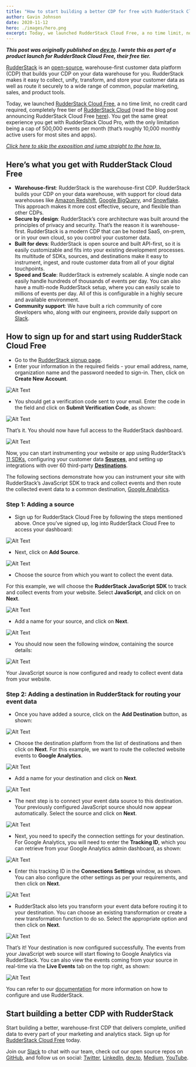 ```yaml
---
title: "How to start building a better CDP for free with RudderStack Cloud Fre"
author: Gavin Johnson
date: 2020-11-12
hero: ./images/hero.png
excerpt: Today, we launched RudderStack Cloud Free, a no time limit, no credit card required, completely free tier of RudderStack Cloud. Here's how to sign-up and start using it.
---
```

***This post was originally published on [dev.to](https://dev.to/rudderstack/how-to-start-building-a-better-cdp-for-free-with-rudderstack-cloud-free-ghn). I wrote this as part of a product launch for RudderStack Cloud Free, their free tier.***
<br />

[RudderStack](https://rudderstack.com) is an [open-source](https://github.com/rudderlabs/rudder-server), warehouse-first customer data platform (CDP) that builds your CDP on your data warehouse for you. RudderStack makes it easy to collect, unify, transform, and store your customer data as well as route it securely to a wide range of common, popular marketing, sales, and product tools.

Today, we launched [RudderStack Cloud Free](https://app.rudderlabs.com/signup?type=freetrial), a no time limit, no credit card required, completely free tier of [RudderStack Cloud](https://resources.rudderstack.com/rudderstack-cloud) (read the blog post announcing RudderStack Cloud Free [here](https://rudderstack.com/blog/start-building-a-better-cdp-for-free-with-rudderstack-cloud-free/)). You get the same great experience you get with RudderStack Cloud Pro, with the only limitation being a cap of 500,000 events per month (that’s roughly 10,000 monthly active users for most sites and apps).

*[Click here to skip the exposition and jump straight to the how to.](#how-to-sign-up)*

## Here’s what you get with RudderStack Cloud Free
*   **Warehouse-first**: RudderStack is the warehouse-first CDP. RudderStack builds your CDP on your data warehouse, with support for cloud data warehouses like [Amazon Redshift](https://aws.amazon.com/redshift/), [Google BigQuery](https://cloud.google.com/bigquery), and [Snowflake](https://www.snowflake.com). This approach makes it more cost effective, secure, and flexible than other CDPs.
*   **Secure by design**: RudderStack’s core architecture was built around the principles of privacy and security. That’s the reason it is warehouse-first. RudderStack is a modern CDP that can be hosted SaaS, on-prem, or in your own cloud, so you control your customer data.
*   **Built for devs**: RudderStack is open source and built API-first, so it is easily customizable and fits into your existing development processes. Its multitude of SDKs, sources, and destinations make it easy to instrument, ingest, and route customer data from all of your digital touchpoints.
*   **Speed and Scale**: RudderStack is extremely scalable. A single node can easily handle hundreds of thousands of events per day. You can also have a multi-node RudderStack setup, where you can easily scale to millions of events per day. All of this is configurable in a highly secure and available environment.
*   **Community support**: We have built a rich community of core developers who, along with our engineers, provide daily support on [Slack](https://resources.rudderstack.com/join-rudderstack-slack).


## <a id="how-to-sign-up"></a>How to sign up for and start using RudderStack Cloud Free
*   Go to the [RudderStack signup page](https://app.rudderlabs.com/signup?type=freetrial).
*   Enter your information in the required fields - your email address, name, organization name and the password needed to sign-in. Then, click on **Create New Account**.

![Alt Text](./images/7j1g3oteuwznmjadby00.png)

*   You should get a verification code sent to your email. Enter the code in the field and click on **Submit Verification Code**, as shown:

![Alt Text](./images/dmcxoxsskly6uatvalvy.png)

That’s it. You should now have full access to the RudderStack dashboard.

![Alt Text](./images/q6do65lsjzxlh06lh5ue.png)


Now, you can start instrumenting your website or app using RudderStack’s [11 SDKs](https://docs.rudderstack.com/rudderstack-sdk-integration-guides), configuring your customer data **[Sources](https://docs.rudderstack.com/sources)**, and setting up integrations with over 60 third-party **[Destinations](https://docs.rudderstack.com/destinations)**. 

The following sections demonstrate how you can instrument your site with RudderStack’s JavaScript SDK to track and collect events and then route the collected event data to a common destination, [Google Analytics](https://analytics.google.com/).


### Step 1: Adding a source
*   Sign up for RudderStack Cloud Free by following the steps mentioned above. Once you’ve signed up, log into RudderStack Cloud Free to access your dashboard:

![Alt Text](./images/t407e2foh95dwi5wp2o2.png)

*   Next, click on **Add Source**.

![Alt Text](./images/zzloboca5rxt2adcaghv.png)

*   Choose the source from which you want to collect the event data. 
 
For this example, we will choose the **RudderStack JavaScript SDK** to track and collect events from your website. Select **JavaScript**, and click on on **Next**.

![Alt Text](./images/pdozntqti8n0b4xrdzhe.png)

*   Add a name for your source, and click on **Next**.

![Alt Text](./images/vh5o904jl2svwm5rm9a0.png)

*   You should now seen the following window, containing the source details:

![Alt Text](./images/zvlwq5878s7aw8xzpaqd.png)

Your JavaScript source is now configured and ready to collect event data from your website.


### Step 2: Adding a destination in RudderStack for routing your event data
*   Once you have added a source, click on the **Add Destination** button, as shown:

![Alt Text](./images/034at01aut5xhndegshl.png)

*   Choose the destination platform from the list of destinations and then click on **Next**. For this example, we want to route the collected website events to **Google Analytics**.

![Alt Text](./images/y7nx9f92zghghl4wmggu.png)

*   Add a name for your destination and click on **Next**.

![Alt Text](./images/6s7ocb78p42xut8a5g28.png)

*   The next step is to connect your event data source to this destination. Your previously configured JavaScript source should now appear automatically. Select the source and click on **Next**.

![Alt Text](./images/4m8ctlg6kyac1qlhbqa2.png)

*   Next, you need to specify the connection settings for your destination. For Google Analytics, you will need to enter the **Tracking ID**, which you can retrieve from your Google Analytics admin dashboard, as shown:

![Alt Text](./images/4ekwpn1cb92afoikwpas.png)

*   Enter this tracking ID in the **Connections Settings** window, as shown. You can also configure the other settings as per your requirements, and then click on **Next**.

![Alt Text](./images/otqzi5kop0ys96q5y1dn.png)

*   RudderStack also lets you transform your event data before routing it to your destination. You can choose an existing transformation or create a new transformation function to do so. Select the appropriate option and then click on **Next**. 

![Alt Text](./images/pcxun8bx3pz71g1aiams.png)


That’s it! Your destination is now configured successfully. The events from your JavaScript web source will start flowing to Google Analytics via RudderStack. You can also view the events coming from your source in real-time via the **Live Events** tab on the top right, as shown:

![Alt Text](./images/1vwcuthsl5zaryo6c7wv.png)

You can refer to our [documentation](https://docs.rudderstack.com/) for more information on how to configure and use RudderStack.


## Start building a better CDP with RudderStack

Start building a better, warehouse-first CDP that delivers complete, unified data to every part of your marketing and analytics stack. Sign up for [RudderStack Cloud Free](https://app.rudderlabs.com/signup?type=freetrial) today.

Join our [Slack](https://resources.rudderstack.com/join-rudderstack-slack) to chat with our team, check out our open source repos on [GitHub](https://github.com/rudderlabs), and follow us on social: [Twitter](https://twitter.com/RudderStack), [LinkedIn](https://www.linkedin.com/company/rudderlabs/), [dev.to](https://dev.to/rudderstack), [Medium](https://rudderstack.medium.com/), [YouTube](https://www.youtube.com/channel/UCgV-B77bV_-LOmKYHw8jvBw).
